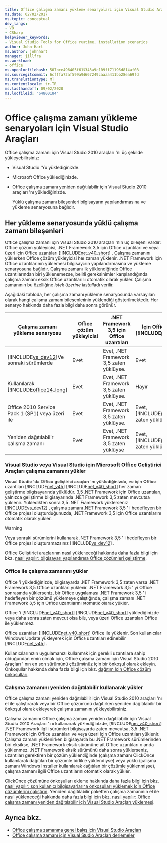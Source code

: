 ```yaml
---
title: Office çalışma zamanı yükleme senaryoları için Visual Studio Araçları
ms.date: 02/02/2017
ms.topic: conceptual
dev_langs:
- VB
- CSharp
helpviewer_keywords:
- Visual Studio Tools for Office runtime, installation scenarios
author: John-Hart
ms.author: johnhart
manager: jillfra
ms.workload:
- office
ms.openlocfilehash: 507bce496405f615343a9c109ff71196d814af08
ms.sourcegitcommit: 6cfffa72af599a9d667249caaaa411bb28ea69fd
ms.translationtype: MT
ms.contentlocale: tr-TR
ms.lasthandoff: 09/02/2020
ms.locfileid: "64800184"
---
```

# <a name="visual-studio-tools-for-office-runtime-installation-scenarios"></a>Office çalışma zamanı yükleme senaryoları için Visual Studio Araçları
  Office çalışma zamanı için Visual Studio 2010 araçları 'nı üç şekilde yükleyebilirsiniz:

- Visual Studio 'Yu yüklediğinizde.

- Microsoft Office yüklediğinizde.

- Office çalışma zamanı yeniden dağıtılabilir için Visual Studio 2010 araçları 'nı yüklediğinizde.

  Yüklü çalışma zamanı bileşenleri bilgisayarın yapılandırmasına ve yükleme senaryosuna bağlıdır.

## <a name="runtime-components-that-are-installed-in-each-installation-scenario"></a>Her yükleme senaryosunda yüklü çalışma zamanı bileşenleri
 Office çalışma zamanı için Visual Studio 2010 araçları 'nın üç bileşeni vardır: Office çözüm yükleyicisi, .NET Framework 3,5 için Office uzantıları ve veya üzeri için Office uzantıları [!INCLUDE[net_v40_short](../sharepoint/includes/net-v40-short-md.md)] . Çalışma zamanını yüklerken Office çözüm yükleyicisi her zaman yüklenir. .NET Framework için Office uzantılarının yüklemesi bilgisayarın yapılandırmasına ve yükleme senaryosuna bağlıdır. Çalışma zamanı ilk yüklendiğinde Office uzantılarından biri yüklenemezse, belirli gereksinimler karşılandığında çalışma zamanı eksik Office uzantılarını otomatik olarak yükler. Çalışma zamanının bu özelliğine *istek üzerine Install*adı verilir.

 Aşağıdaki tabloda, her çalışma zamanı yükleme senaryosunda varsayılan olarak hangi çalışma zamanı bileşenlerinin yüklendiği gösterilmektedir. Her senaryo hakkında daha fazla bilgi daha sonra görünür.

|Çalışma zamanı yükleme senaryosu|Office çözüm yükleyicisi|.NET Framework 3,5 için Office uzantıları|İçin Office uzantıları [!INCLUDE[net_v40_short](../sharepoint/includes/net-v40-short-md.md)]|İçin Office uzantıları [!INCLUDE[net_v45](../vsto/includes/net-v45-md.md)]|
|-----------------------------------|----------------------------|--------------------------------------------------| - |---------------------------------------------------------------------------|
|[!INCLUDE[vs_dev12](../vsto/includes/vs-dev12-md.md)]Ve sonraki sürümlerde|Evet|Evet, .NET Framework 3,5 zaten yüklüyse.|Evet|Evet|
|Kullanılarak [!INCLUDE[office14_long](../vsto/includes/office14-long-md.md)]|Evet|Evet, .NET Framework 3,5 zaten yüklüyse.|Hayır|Hayır|
|Office 2010 Service Pack 1 (SP1) veya üzeri ile|Evet|Evet, .NET Framework 3,5 zaten yüklüyse.|Evet, [!INCLUDE[net_v40_short](../sharepoint/includes/net-v40-short-md.md)] zaten yüklüyse.|Hayır|
|Yeniden dağıtılabilir çalışma zamanı|Evet|Evet, .NET Framework 3,5 zaten yüklüyse|Evet, [!INCLUDE[net_v40_short](../sharepoint/includes/net-v40-short-md.md)] zaten yüklüyse.|Evet, [!INCLUDE[net_v45](../vsto/includes/net-v45-md.md)] zaten yüklüyse.|

### <a name="install-the-runtime-with-visual-studio-or-the-microsoft-office-developer-tools-for-visual-studio"></a>Visual Studio veya Visual Studio için Microsoft Office Geliştirici Araçları çalışma zamanını yükler
 Visual Studio 'da Office geliştirici araçları 'nı yüklediğinizde, ve için Office uzantıları [!INCLUDE[net_v45](../vsto/includes/net-v45-md.md)] [!INCLUDE[net_v40_short](../sharepoint/includes/net-v40-short-md.md)] her zaman geliştirme bilgisayarında yüklüdür. 3,5 .NET Framework için Office uzantıları, yalnızca geliştirme bilgisayarında .NET Framework 3,5 zaten mevcutsa yüklenir. Yükledikten sonra 3,5 .NET Framework yüklerseniz [!INCLUDE[vs_dev12](../vsto/includes/vs-dev12-md.md)] , çalışma zamanı .NET Framework 3,5 ' i hedefleyen bir Office projesi oluşturduğunuzda, .NET Framework 3,5 Için Office uzantılarını otomatik olarak yükler.

> [!WARNING]
> Veya sonraki sürümlerini kullanarak .NET Framework 3,5 ' i hedefleyen bir Office projesi oluşturamazsınız [!INCLUDE[vs_dev12](../vsto/includes/vs-dev12-md.md)] .

 Office Geliştirici araçlarının nasıl yükleneceği hakkında daha fazla bilgi için bkz. [nasıl yapılır: bilgisayarı yapılandırma Office çözümleri geliştirme](../vsto/how-to-configure-a-computer-to-develop-office-solutions.md).

### <a name="install-the-runtime-with-office"></a>Office ile çalışma zamanını yükler
 Office 'i yüklediğinizde, bilgisayarda .NET Framework 3,5 zaten varsa .NET Framework 3,5 Office uzantıları yüklenir. .NET Framework 3,5 ' yi Office sonrasında yüklerseniz, bir Office uygulaması .NET Framework 3,5 ' i hedefleyen bir çözümü yüklemeye çalıştığında, çalışma zamanı .NET Framework 3,5 için Office uzantılarını otomatik olarak yükler.

 Office 'i [!INCLUDE[net_v40_short](../sharepoint/includes/net-v40-short-md.md)] [!INCLUDE[net_v40_short](../sharepoint/includes/net-v40-short-md.md)] yüklediğinizde veya daha sonra zaten mevcut olsa bile, veya üzeri Office uzantıları Office ile yüklenmez.

 Office uzantıları [!INCLUDE[net_v40_short](../sharepoint/includes/net-v40-short-md.md)] Office ile yüklenir. Son kullanıcılar Windows Update yükleyerek için Office uzantıları edinebilir [!INCLUDE[net_v45](../vsto/includes/net-v45-md.md)] .

 Kullanıcılarınızın uygulamanızı kullanmak için gerekli uzantılara sahip olduğundan emin olmak için, Office çalışma zamanı için Visual Studio 2010 Araçları ' nın en son sürümünü çözümünüz için bir önkoşul olarak ekleyin. Önkoşullar hakkında daha fazla bilgi için bkz. [dağıtım Için Office çözüm önkoşulları](https://msdn.microsoft.com/9f672809-43a3-40a1-9057-397ce3b5126e).

### <a name="install-the-runtime-by-using-the-runtime-redistributable"></a>Çalışma zamanını yeniden dağıtılabilir kullanarak yükler
 Office çalışma zamanı yeniden dağıtılabilir için Visual Studio 2010 araçları 'nı el ile çalıştırarak veya bir Office çözümünü dağıtırken yeniden dağıtılabilir bir önkoşul olarak ekleyerek çalışma zamanını yükleyebilirsiniz.

 Çalışma zamanını Office çalışma zamanı yeniden dağıtılabilir için Visual Studio 2010 Araçları ' nı kullanarak yüklediğinizde, [!INCLUDE[net_v40_short](../sharepoint/includes/net-v40-short-md.md)] .NET Framework ilgili sürümleri bilgisayarda zaten mevcutsa, 3,5 .NET Framework Için Office uzantıları ve veya üzeri Için Office uzantıları yüklenir. Çalışma zamanı yüklenirken bilgisayarda bu .NET Framework sürümlerinden biri eksikse, .NET Framework eksik sürümüne ait Office uzantıları o anda yüklenmez. .NET Framework eksik sürümünü daha sonra yüklerseniz, uzantıları gerektiren bir çözüm yüklendiğinde (çalışma zamanı ClickOnce kullanılarak dağıtılan bir çözümle birlikte yüklendiyse) veya yüklü (çalışma zamanı Windows Installer kullanılarak dağıtılan bir çözümle yüklenmişse), çalışma zamanı ilgili Office uzantılarını otomatik olarak yükler.

 ClickOnce çözümüne önkoşulları ekleme hakkında daha fazla bilgi için bkz. [nasıl yapılır: son kullanıcı bilgisayarlarına önkoşulları yüklemek Için Office çözümlerini çalıştırın](https://msdn.microsoft.com/74dd2c52-838f-4abf-b2b4-4d7b0c2a0a98). Yeniden dağıtılabilir paketten çalışma zamanının el ile nasıl yükleneceği hakkında daha fazla bilgi için bkz. [nasıl yapılır: Office çalışma zamanı yeniden dağıtılabilir için Visual Studio Araçları yüklemesi](../vsto/how-to-install-the-visual-studio-tools-for-office-runtime-redistributable.md).

## <a name="see-also"></a>Ayrıca bkz.
- [Office çalışma zamanına genel bakış için Visual Studio Araçları](../vsto/visual-studio-tools-for-office-runtime-overview.md)
- [Office çalışma zamanı için Visual Studio Araçları derlemeler](../vsto/assemblies-in-the-visual-studio-tools-for-office-runtime.md)
